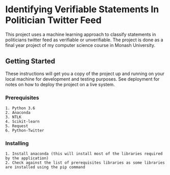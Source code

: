 # Identifying Verifiable Statements In Politician Twitter Feed

This project uses a machine learning approach to classify statements in politicians twitter feed as verifiable or unverifiable. The project is done as a final year project of my computer science course in Monash University.

## Getting Started

These instructions will get you a copy of the project up and running on your local machine for development and testing purposes. See deployment for notes on how to deploy the project on a live system.

### Prerequisites
```
1. Python 3.6
2. Anaconda
3. NTLK
4. Scikit-learn
5. Request
6. Python-Twitter
```

### Installing


```
1. Install anaconda (this will install most of the libraries required by the application)
2. Check against the list of prerequisites libraries as some libraries are installed using the pip command
```
